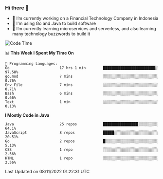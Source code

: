 ### Hi there 👋

<!--
**mazzama/mazzama** is a ✨ _special_ ✨ repository because its `README.md` (this file) appears on your GitHub profile.

Here are some ideas to get you started:

- 🔭 I’m currently working on ...
- 🌱 I’m currently learning ...
- 👯 I’m looking to collaborate on ...
- 🤔 I’m looking for help with ...
- 💬 Ask me about ...
- 📫 How to reach me: ...
- 😄 Pronouns: ...
- ⚡ Fun fact: ...
-->

- 🔭 I’m currently working on a Financial Technology Company in Indonesia
- :gun: I'm using Go and Java to build software
- 🌱 I’m currently learning microservices and serverless, and also learning many technology buzzwords to build it

<!--START_SECTION:waka-->
![Code Time](http://img.shields.io/badge/Code%20Time-2%2C391%20hrs%2025%20mins-blue)

📊 **This Week I Spent My Time On** 

```text
💬 Programming Languages: 
Go                       17 hrs 1 min        ████████████████████████░   97.58% 
go.mod                   7 mins              ░░░░░░░░░░░░░░░░░░░░░░░░░   0.76% 
Env File                 7 mins              ░░░░░░░░░░░░░░░░░░░░░░░░░   0.71% 
Bash                     6 mins              ░░░░░░░░░░░░░░░░░░░░░░░░░   0.66% 
Text                     1 min               ░░░░░░░░░░░░░░░░░░░░░░░░░   0.13%

```

**I Mostly Code in Java** 

```text
Java                     25 repos            ████████████████░░░░░░░░░   64.1% 
JavaScript               8 repos             █████░░░░░░░░░░░░░░░░░░░░   20.51% 
Go                       2 repos             █░░░░░░░░░░░░░░░░░░░░░░░░   5.13% 
CSS                      1 repo              ░░░░░░░░░░░░░░░░░░░░░░░░░   2.56% 
HTML                     1 repo              ░░░░░░░░░░░░░░░░░░░░░░░░░   2.56%

```



 Last Updated on 08/11/2022 01:22:31 UTC
<!--END_SECTION:waka-->
